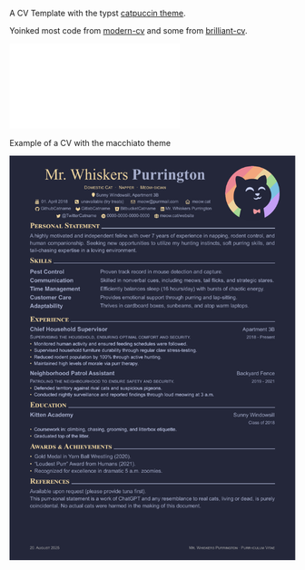 A CV Template with the typst [catpuccin theme](https://github.com/catppuccin/typst).

Yoinked most code from
[modern-cv](https://typst.app/universe/package/modern-cv/)
and some from
[brilliant-cv](https://typst.app/universe/package/brilliant-cv).


<object data="example/macchiato.pdf" type="application/pdf" width="700px" height="700px">
    <embed src="example/macchiato.pdf">
        <p>Example of a CV with the macchiato theme</p>
    </embed>
</object>

<div align="center">
  <img src="example/macchiato.pdf" alt="Example of a CV with the macchiato theme"/>
</div>
